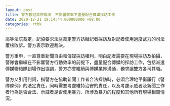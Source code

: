 ```yaml
---
layout: post
title: 警方歡迎高院裁決　不影響效率下盡量配合傳媒採訪工作
date: 2020-12-21 19:14:44.000000000 +08:00
categories: rthk
---
```


高等法院裁定，記協要求法庭裁定警方妨礙記者採訪及對記者使用過度武力的司法覆核敗訴。警方表示歡迎裁決。

警方重申，一直尊重新聞自由和傳媒採訪權利，明白記者需要在現場採訪及拍攝，警隊會繼續在不影響警方行動效率的前提下，盡量配合傳媒的採訪工作，包括派遣傳媒聯絡隊到場作出協調，警方亦會繼續與傳媒業界溝通，務求讓雙方各司其職。

警方又引用判詞，指警方在協助新聞工作者合法採訪時，必須合理地平衡履行《警隊條例》的法定責任，同時需要考慮維持治安的責任，以及考慮示威者及新聞工作者行為是否合法、示威者是否使用暴力、所涉及暴力的程度和其他所有現場相關情況。
